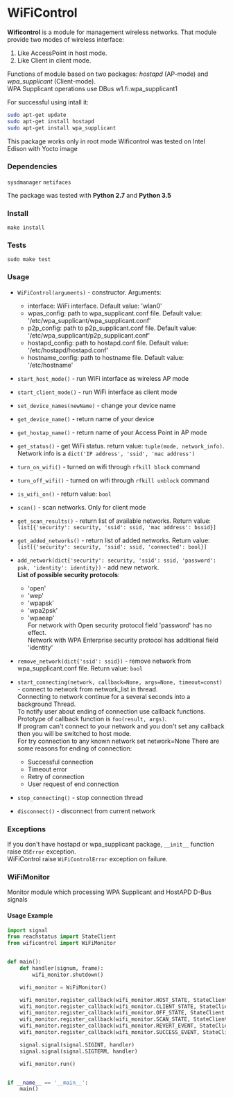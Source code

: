# WiFiControl

**Wificontrol** is a module for management wireless networks.
That module provide two modes of wireless interface:

 1. Like AccessPoint in host mode.
 2. Like Client in client mode.

Functions of module based on two packages: *hostapd* (AP-mode) and *wpa_supplicant* (Client-mode).  
WPA Supplicant operations use DBus w1.fi.wpa_supplicant1

For successful using intall it:
```bash
sudo apt-get update
sudo apt-get install hostapd
sudo apt-get install wpa_supplicant
```
This package works only in root mode
Wificontrol was tested on Intel Edison with Yocto image

### Dependencies

`sysdmanager`
`netifaces`

The package was tested with **Python 2.7** and **Python 3.5**

### Install

`make install`

### Tests

`sudo make test`

### Usage

 - `WiFiControl(arguments)` - constructor. Arguments:
   - interface: WiFi interface. Default value: 'wlan0'
   - wpas_config: path to wpa_supplicant.conf file. Default value: '/etc/wpa_supplicant/wpa_supplicant.conf'
   - p2p_config: path to p2p_supplicant.conf file. Default value: '/etc/wpa_supplicant/p2p_supplicant.conf'
   - hostapd_config: path to hostapd.conf file. Default value: '/etc/hostapd/hostapd.conf'
   - hostname_config: path to hostname file. Default value: '/etc/hostname'
 
 - `start_host_mode()` - run WiFi interface as wireless AP mode
 - `start_client_mode()` - run WiFi interface as client mode
 - `set_device_names(newName)` - change your device name
 - `get_device_name()` - return name of your device
 - `get_hostap_name()` - return name of your Access Point in AP mode
 - `get_status()` - get WiFi status. return value: `tuple(mode, network_info)`. Network info is a `dict('IP address', 'ssid', 'mac address')`
 - `turn_on_wifi()` - turned on wifi through `rfkill block` command
 - `turn_off_wifi()` - turned on wifi through `rfkill unblock` command
 - `is_wifi_on()` - return value: `bool`

 - `scan()` - scan networks. Only for client mode
 - `get_scan_results()` - return list of available networks. Return value: `list[{'security': security, 'ssid': ssid, 'mac address': bssid}]`
 - `get_added_networks()` - return list of added networks. Return value: `list[{'security': security, 'ssid': ssid, 'connected': bool}]`
 - `add_network(dict{'security': security, 'ssid': ssid, 'password': psk, 'identity': identity})` - add new network.   
**List of possible security protocols**:
    - 'open'
    - 'wep'
    - 'wpapsk'
    - 'wpa2psk'
    - 'wpaeap'   
For network with Open security protocol field 'password' has no effect.   
Network with WPA Enterprise security protocol has additional field 'identity'

 - `remove_network(dict{'ssid': ssid})` - remove network from wpa_supplicant.conf file. Return value: `bool`
  
 - `start_connecting(network, callback=None, args=None, timeout=const)` - connect to network from network_list in thread.  
  Connecting to network continue for a several seconds into a background Thread.  
  To notify user about ending of connection use callback functions.  
  Prototype of callback function is `foo(result, args)`.  
  If program can't connect to your network and you don't set any callback then you will be switched to host mode.  
  For try connection to any known network set network=None
  There are some reasons for ending of connection:
    * Successful connection
  	* Timeout error
    * Retry of connection
    * User request of end connection
 - `stop_connecting()` - stop connection thread
 - `disconnect()` - disconnect from current network
 
### Exceptions

If you don't have hostapd or wpa_supplicant package, `__init__` function raise `OSError` exception.  
WiFiControl raise `WiFiControlError` exception on failure.


### WiFiMonitor 

Monitor module which processing WPA Supplicant and HostAPD D-Bus signals

#### Usage Example

```python
import signal
from reachstatus import StateClient
from wificontrol import WiFiMonitor


def main():
    def handler(signum, frame):
        wifi_monitor.shutdown()

    wifi_monitor = WiFiMonitor()

    wifi_monitor.register_callback(wifi_monitor.HOST_STATE, StateClient.set_network_host_state)
    wifi_monitor.register_callback(wifi_monitor.CLIENT_STATE, StateClient.set_network_client_state)
    wifi_monitor.register_callback(wifi_monitor.OFF_STATE, StateClient.set_network_disabled_state)
    wifi_monitor.register_callback(wifi_monitor.SCAN_STATE, StateClient.set_network_scan_state)
    wifi_monitor.register_callback(wifi_monitor.REVERT_EVENT, StateClient.send_revert_connect_notify)
    wifi_monitor.register_callback(wifi_monitor.SUCCESS_EVENT, StateClient.send_success_connect_notify)

    signal.signal(signal.SIGINT, handler)
    signal.signal(signal.SIGTERM, handler)

    wifi_monitor.run()


if __name__ == '__main__':
    main()

```